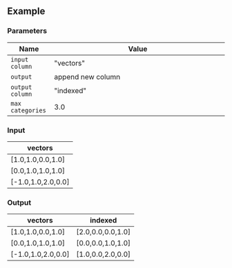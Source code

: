 ## Example

### Parameters

<table class="table">
  <thead>
    <tr>
      <th style="width:20%">Name</th>
      <th style="width:80%">Value</th>
    </tr>
  </thead>
  <tbody>
  <tr>
    <td><code>input column</code></td>
    <td>"vectors"</td>
  </tr>
  <tr>
    <td><code>output</code></td>
    <td>append new column</td>
  </tr>
  <tr>
    <td><code>output column</code></td>
    <td>"indexed"</td>
  </tr>
  <tr>
    <td><code>max categories</code></td>
    <td>3.0</td>
  </tr>
  </tbody>
</table>

### Input

<table class="table">
  <thead>
    <tr>
      <th>vectors</th>
    </tr>
  </thead>
  <tbody>
    <tr>
      <td>[1.0,1.0,0.0,1.0]</td>
    </tr>
    <tr>
      <td>[0.0,1.0,1.0,1.0]</td>
    </tr>
    <tr>
      <td>[-1.0,1.0,2.0,0.0]</td>
    </tr>
  </tbody>
</table>

### Output

<table class="table">
  <thead>
    <tr>
      <th>vectors</th>
      <th>indexed</th>
    </tr>
  </thead>
  <tbody>
    <tr>
      <td>[1.0,1.0,0.0,1.0]</td>
      <td>[2.0,0.0,0.0,1.0]</td>
    </tr>
    <tr>
      <td>[0.0,1.0,1.0,1.0]</td>
      <td>[0.0,0.0,1.0,1.0]</td>
    </tr>
    <tr>
      <td>[-1.0,1.0,2.0,0.0]</td>
      <td>[1.0,0.0,2.0,0.0]</td>
    </tr>
  </tbody>
</table>

